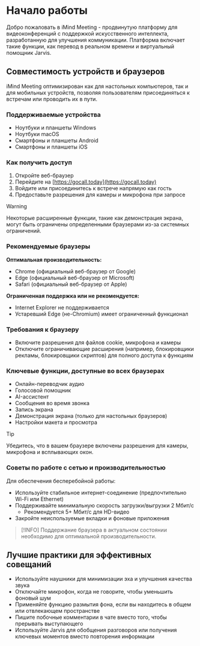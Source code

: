 # Начало работы

Добро пожаловать в iMind Meeting - продвинутую платформу для видеоконференций с поддержкой искусственного интеллекта, разработанную для улучшения коммуникации. Платформа включает такие функции, как перевод в реальном времени и виртуальный помощник Jarvis.

## Совместимость устройств и браузеров

iMind Meeting оптимизирован как для настольных компьютеров, так и для мобильных устройств, позволяя пользователям присоединяться к встречам или проводить их в пути.

### Поддерживаемые устройства

- Ноутбуки и планшеты Windows
- Ноутбуки macOS
- Смартфоны и планшеты Android
- Смартфоны и планшеты iOS

### Как получить доступ

1. Откройте веб-браузер
2. Перейдите на [https://gocall.today](https://gocall.today)
3. Войдите или присоединитесь к встрече напрямую как гость
4. Предоставьте разрешения для камеры и микрофона при запросе

> [!WARNING]
> Некоторые расширенные функции, такие как демонстрация экрана, могут быть ограничены определенными браузерами из-за системных ограничений.

### Рекомендуемые браузеры

**Оптимальная производительность:**

- Chrome (официальный веб-браузер от Google)
- Edge (официальный веб-браузер от Microsoft)
- Safari (официальный веб-браузер от Apple)

**Ограниченная поддержка или не рекомендуется:**

- Internet Explorer не поддерживается
- Устаревший Edge (не-Chromium) имеет ограниченный функционал

### Требования к браузеру

- Включите разрешения для файлов cookie, микрофона и камеры
- Отключите ограничивающие расширения (например, блокировщики рекламы, блокировщики скриптов) для полного доступа к функциям

### Ключевые функции, доступные во всех браузерах

- Онлайн-переводчик аудио
- Голосовой помощник
- AI-ассистент
- Сообщения во время звонка
- Запись экрана
- Демонстрация экрана (только для настольных браузеров)
- Настройки макета и просмотра

> [!TIP]
> Убедитесь, что в вашем браузере включены разрешения для камеры, микрофона и всплывающих окон.

### Советы по работе с сетью и производительностью

Для обеспечения бесперебойной работы:

- Используйте стабильное интернет-соединение (предпочтительно Wi-Fi или Ethernet)
- Поддерживайте минимальную скорость загрузки/выгрузки 2 Мбит/с
  - Рекомендуется 5+ Мбит/с для HD-видео
- Закройте неиспользуемые вкладки и фоновые приложения

> [!INFO]
> Поддержание браузера в актуальном состоянии необходимо для оптимальной производительности.

## Лучшие практики для эффективных совещаний

- Используйте наушники для минимизации эха и улучшения качества звука
- Отключайте микрофон, когда не говорите, чтобы уменьшить фоновый шум
- Применяйте функцию размытия фона, если вы находитесь в общем или отвлекающем пространстве
- Пишите побочные комментарии в чате вместо того, чтобы прерывать выступающего
- Используйте Jarvis для обобщения разговоров или получения ключевых моментов вместо повторения информации